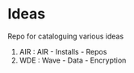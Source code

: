 # Ideas
Repo for cataloguing various ideas
1) AIR : AIR - Installs - Repos
2) WDE : Wave - Data - Encryption
